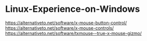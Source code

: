 # Linux-Experience-on-Windows
https://alternativeto.net/software/x-mouse-button-control/ https://alternativeto.net/software/x-mouse-controls/ https://alternativeto.net/software/txmouse--true-x-mouse-gizmo/
